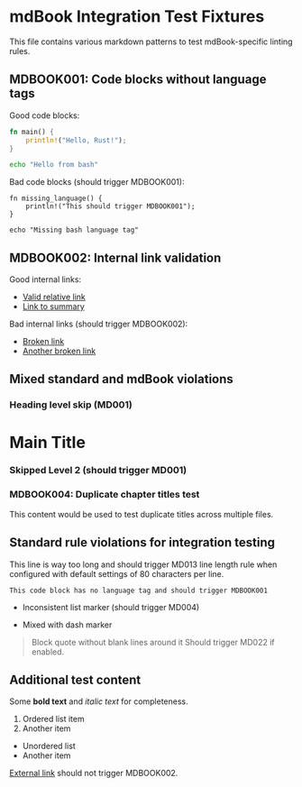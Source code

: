 # mdBook Integration Test Fixtures

This file contains various markdown patterns to test mdBook-specific linting rules.

## MDBOOK001: Code blocks without language tags

Good code blocks:

```rust
fn main() {
    println!("Hello, Rust!");
}
```

```bash
echo "Hello from bash"
```

Bad code blocks (should trigger MDBOOK001):

```
fn missing_language() {
    println!("This should trigger MDBOOK001");
}
```

```
echo "Missing bash language tag"
```

## MDBOOK002: Internal link validation

Good internal links:
- [Valid relative link](./chapter1.md)
- [Link to summary](SUMMARY.md)

Bad internal links (should trigger MDBOOK002):
- [Broken link](./nonexistent.md)
- [Another broken link](../missing/file.md)

## Mixed standard and mdBook violations

### Heading level skip (MD001)

# Main Title

### Skipped Level 2 (should trigger MD001)

### MDBOOK004: Duplicate chapter titles test

This content would be used to test duplicate titles across multiple files.

## Standard rule violations for integration testing

This line is way too long and should trigger MD013 line length rule when configured with default settings of 80 characters per line.

```
This code block has no language tag and should trigger MDBOOK001
```

*   Inconsistent list marker (should trigger MD004)
-   Mixed with dash marker

> Block quote without blank lines around it
Should trigger MD022 if enabled.

## Additional test content

Some **bold text** and *italic text* for completeness.

1. Ordered list item
2. Another item

- Unordered list
- Another item

[External link](https://example.com) should not trigger MDBOOK002.